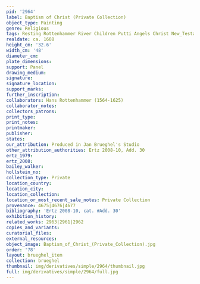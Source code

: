 ```yaml
---
pid: '2964'
label: Baptism of Christ (Private Collection)
object_type: Painting
genre: Religious
tags: Resting Rottenhammer River Children Putti Angels Christ New_Testament
realdate: ca. 1608
height_cm: '32.6'
width_cm: '48'
diameter_cm: 
plate_dimensions: 
support: Panel
drawing_medium: 
signature: 
signature_location: 
support_marks: 
further_inscription: 
collaborators: Hans Rottenhammer (1564-1625)
collaborator_notes: 
collectors_patrons: 
print_type: 
print_notes: 
printmaker: 
publisher: 
states: 
our_attribution: Produced in Jan Brueghel's Studio
other_attribution_authorities: Ertz 2008-10, Add. 30
ertz_1979: 
ertz_2008: 
bailey_walker: 
hollstein_no: 
collection_type: Private
location_country: 
location_city: 
location_collection: 
location_or_most_recent_sale_notes: Private Collection
provenance: 4675|4676|4677
bibliography: 'Ertz 2008-10, cat. #Add. 30'
exhibition_history: 
related_works: 2963|2961|2962
copies_and_variants: 
curatorial_files: 
external_resources: 
object_image: Baptism_of_Christ_(Private_Collection).jpg
order: '78'
layout: brueghel_item
collection: brueghel
thumbnail: img/derivatives/simple/2964/thumbnail.jpg
full: img/derivatives/simple/2964/full.jpg
---
```

